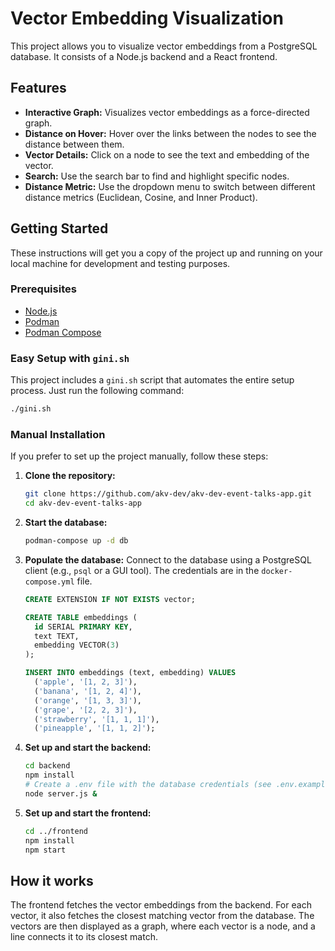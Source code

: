 # Vector Embedding Visualization

This project allows you to visualize vector embeddings from a PostgreSQL database. It consists of a Node.js backend and a React frontend.

## Features

*   **Interactive Graph:** Visualizes vector embeddings as a force-directed graph.
*   **Distance on Hover:** Hover over the links between the nodes to see the distance between them.
*   **Vector Details:** Click on a node to see the text and embedding of the vector.
*   **Search:** Use the search bar to find and highlight specific nodes.
*   **Distance Metric:** Use the dropdown menu to switch between different distance metrics (Euclidean, Cosine, and Inner Product).

## Getting Started

These instructions will get you a copy of the project up and running on your local machine for development and testing purposes.

### Prerequisites

*   [Node.js](https://nodejs.org/)
*   [Podman](https://podman.io/)
*   [Podman Compose](https://github.com/containers/podman-compose)

### Easy Setup with `gini.sh`

This project includes a `gini.sh` script that automates the entire setup process. Just run the following command:

```bash
./gini.sh
```

### Manual Installation

If you prefer to set up the project manually, follow these steps:

1.  **Clone the repository:**
    ```bash
    git clone https://github.com/akv-dev/akv-dev-event-talks-app.git
    cd akv-dev-event-talks-app
    ```

2.  **Start the database:**
    ```bash
    podman-compose up -d db
    ```

3.  **Populate the database:**
    Connect to the database using a PostgreSQL client (e.g., `psql` or a GUI tool). The credentials are in the `docker-compose.yml` file.
    ```sql
    CREATE EXTENSION IF NOT EXISTS vector;

    CREATE TABLE embeddings (
      id SERIAL PRIMARY KEY,
      text TEXT,
      embedding VECTOR(3)
    );

    INSERT INTO embeddings (text, embedding) VALUES
      ('apple', '[1, 2, 3]'),
      ('banana', '[1, 2, 4]'),
      ('orange', '[1, 3, 3]'),
      ('grape', '[2, 2, 3]'),
      ('strawberry', '[1, 1, 1]'),
      ('pineapple', '[1, 1, 2]');
    ```

4.  **Set up and start the backend:**
    ```bash
    cd backend
    npm install
    # Create a .env file with the database credentials (see .env.example)
    node server.js &
    ```

5.  **Set up and start the frontend:**
    ```bash
    cd ../frontend
    npm install
    npm start
    ```

## How it works

The frontend fetches the vector embeddings from the backend. For each vector, it also fetches the closest matching vector from the database. The vectors are then displayed as a graph, where each vector is a node, and a line connects it to its closest match.
